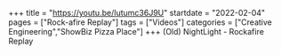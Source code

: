 +++
title = "https://youtu.be/Iutumc36J9U"
startdate = "2022-02-04"
pages = ["Rock-afire Replay"]
tags = ["Videos"]
categories = ["Creative Engineering","ShowBiz Pizza Place"]
+++
(Old) NightLight - Rockafire Replay
